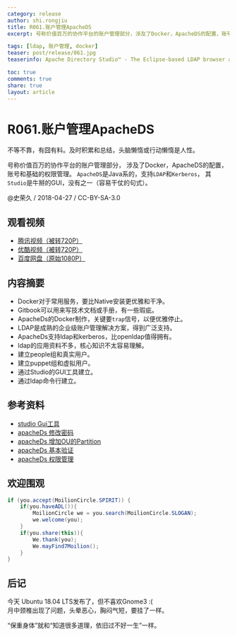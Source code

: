 ```yaml
---
category: release
author: shi.rongjiu
title: R061.账户管理ApacheDS
excerpt: 号称价值百万的协作平台的账户管理部分，涉及了Docker，ApacheDS的配置，账号和基础的权限管理。

tags: [ldap, 账户管理, docker]
teaser: post/release/061.jpg
teaserinfo: Apache Directory Studio™ - The Eclipse-based LDAP browser and directory client。

toc: true
comments: true
share: true
layout: article
---
```


# R061.账户管理ApacheDS

不等不靠，有囧有料。及时积累和总结，头脑懒惰或行动懒惰是人性。  

号称价值百万的协作平台的账户管理部分，
涉及了Docker，ApacheDS的配置，账号和基础的权限管理。
`ApacheDS`是Java系的，支持`LDAP`和`Kerberos`，
其`Studio`是牛掰的GUI，没有之一（容易干仗的句式）。

@史荣久 / 2018-04-27 / CC-BY-SA-3.0  

## 观看视频

  * [腾讯视频（被转720P）](http://v.qq.com/x/page/m0639phf2q0.html)
  * [优酷视频（被转720P）](http://v.youku.com/v_show/id_XMzU2OTQ4NDcwOA==.html)
  * [百度网盘（原始1080P）](https://pan.baidu.com/s/1kPyUwrgP55Il7j3KH6NpLQ)

## 内容摘要 

  * Docker对于常用服务，要比Native安装更优雅和干净。
  * Gitbook可以用来写技术文档或手册，有一些瑕疵。
  * ApacheDs的Docker制作，关键要`trap`信号，以便优雅停止。
  * LDAP是成熟的企业级账户管理解决方案，得到广泛支持。
  * ApacheDs支持ldap和kerberos，比openldap值得拥有。
  * ldap的应用资料不多，核心知识不太容易理解。
  * 建立people组和真实用户。
  * 建立puppet组和虚拟用户。
  * 通过Studio的GUI工具建立。
  * 通过ldap命令行建立。

## 参考资料

  * [studio Gui工具](https://directory.apache.org/studio/)
  * [apacheDs 修改密码](https://directory.apache.org/apacheds/basic-ug/1.4.2-changing-admin-password.html)
  * [apacheDs 增加OU的Partition](http://directory.apache.org/apacheds/basic-ug/1.4.3-adding-partition.html)
  * [apacheDs 基本验证](http://directory.apache.org/apacheds/basic-ug/3.2-basic-authorization.html)
  * [apacheDs 权限管理](http://directory.apache.org/apacheds/advanced-ug/4.2.7.1-enable-authenticated-users-to-browse-and-read-entries.html)

## 欢迎围观

``` java
if (you.accept(MoilionCircle.SPIRIT)) {
    if(you.haveADL()){
        MoilionCircle we = you.search(MoilionCircle.SLOGAN);
        we.welcome(you);
    }
    if(you.share(this)){
        We.thank(you);
        We.mayFind7Moilion();
    }
}
```

## 后记

今天 Ubuntu 18.04 LTS发布了，但不喜欢Gnome3 :(  
月中颈椎出现了问题，头晕恶心，胸闷气短，要挂了一样。  

“保重身体”就和“知道很多道理，依旧过不好一生”一样。
